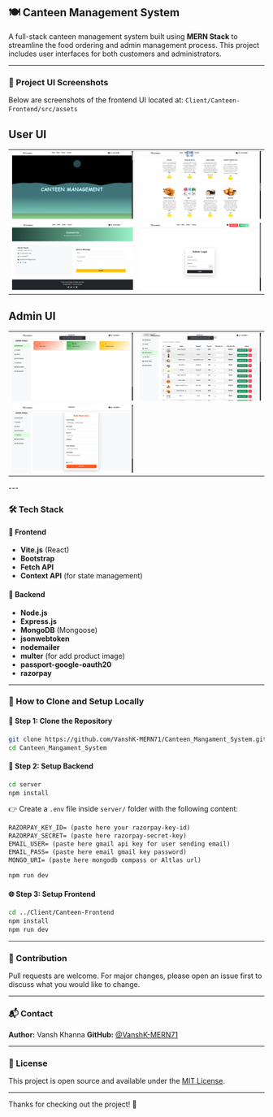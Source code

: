  ## 🍽️ Canteen Management System

A full-stack canteen management system built using **MERN Stack** to streamline the food ordering and admin management process. This project includes user interfaces for both customers and administrators.

---

### 📸 Project UI Screenshots

Below are screenshots of the frontend UI located at:
`Client/Canteen-Frontend/src/assets`

 <h2>User UI</h2>

<table>
  <tr>
    <td><img src="https://github.com/VanshK-MERN71/Canteen_Mangament_System/blob/main/Client/Canteen-Frontend/src/assets/Screenshot%202025-06-06%20124016.png" width="100%"/></td>
    <td><img src="https://github.com/VanshK-MERN71/Canteen_Mangament_System/blob/main/Client/Canteen-Frontend/src/assets/Screenshot%202025-06-06%20124100.png" width="100%"/></td>
  </tr>
  <tr>
    <td><img src="https://github.com/VanshK-MERN71/Canteen_Mangament_System/blob/main/Client/Canteen-Frontend/src/assets/Screenshot%202025-06-06%20124217.png" width="100%"/></td>
    <td><img src="https://github.com/VanshK-MERN71/Canteen_Mangament_System/blob/main/Client/Canteen-Frontend/src/assets/Screenshot%202025-06-06%20124239.png" width="100%"/></td>
  </tr>
</table>

<h2>Admin UI</h2>

<table>
  <tr>
    <td><img src="https://github.com/VanshK-MERN71/Canteen_Mangament_System/blob/main/Client/Canteen-Frontend/src/assets/Screenshot%202025-06-06%20124852.png" width="100%"/></td>
    <td><img src="https://github.com/VanshK-MERN71/Canteen_Mangament_System/blob/main/Client/Canteen-Frontend/src/assets/Screenshot%202025-06-06%20124942.png" width="100%"/></td>
  </tr>
  <tr>
    <td><img src="https://github.com/VanshK-MERN71/Canteen_Mangament_System/blob/main/Client/Canteen-Frontend/src/assets/Screenshot%202025-06-06%20125000.png" width="100%"/></td>
  </tr>
</table>
---

### 🛠️ Tech Stack

#### 🔷 Frontend

- **Vite.js** (React)
- **Bootstrap**
- **Fetch API**
- **Context API** (for state management)

#### 🔶 Backend

- **Node.js**
- **Express.js**
- **MongoDB** (Mongoose)
- **jsonwebtoken**
- **nodemailer**
- **multer** (for add product image)
- **passport-google-oauth20**
- **razorpay**

---

### 🔧 How to Clone and Setup Locally

#### 📁 Step 1: Clone the Repository

```bash
git clone https://github.com/VanshK-MERN71/Canteen_Mangament_System.git
cd Canteen_Mangament_System
```

#### 🚀 Step 2: Setup Backend

```bash
cd server
npm install
```

👉 Create a `.env` file inside `server/` folder with the following content:

```
RAZORPAY_KEY_ID= (paste here your razorpay-key-id)
RAZORPAY_SECRET= (paste here razorpay-secret-key)
EMAIL_USER= (paste here gmail api key for user sending email)
EMAIL_PASS= (paste here email gmail key password)
MONGO_URI= (paste here mongodb compass or Altlas url)
```

```bash
npm run dev
```

#### 🌐 Step 3: Setup Frontend

```bash
cd ../Client/Canteen-Frontend
npm install
npm run dev
```

---

### 🤝 Contribution

Pull requests are welcome. For major changes, please open an issue first to discuss what you would like to change.

---

### 📬 Contact

**Author:** Vansh Khanna
**GitHub:** [@VanshK-MERN71](https://github.com/VanshK-MERN71)

---

### 📄 License

This project is open source and available under the [MIT License](LICENSE).

---

Thanks for checking out the project! 🙌
